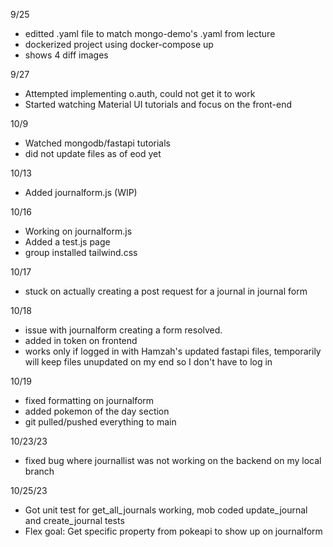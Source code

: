 9/25
- editted .yaml file to match mongo-demo's .yaml from lecture 
- dockerized project using docker-compose up
- shows 4 diff images

9/27
- Attempted implementing o.auth, could not get it to work
- Started watching Material UI tutorials and focus on the front-end

10/9
- Watched mongodb/fastapi tutorials
- did not update files as of eod yet

10/13
- Added journalform.js (WIP)

10/16
- Working on journalform.js
- Added a test.js page
- group installed tailwind.css

10/17
- stuck on actually creating a post request for a journal in journal form

10/18
- issue with journalform creating a form resolved.
- added in token on frontend
- works only if logged in with Hamzah's updated fastapi files, temporarily will keep files unupdated on my end so I don't have to log in

10/19
- fixed formatting on journalform
- added pokemon of the day section
- git pulled/pushed everything to main

10/23/23
- fixed bug where journallist was not working on the backend on my local branch

10/25/23
- Got unit test for get_all_journals working, mob coded update_journal and create_journal tests
- Flex goal: Get specific property from pokeapi to show up on journalform